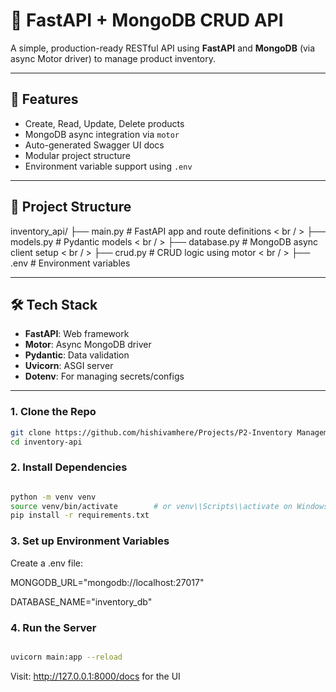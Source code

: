 # 🧰 FastAPI + MongoDB CRUD API

A simple, production-ready RESTful API using **FastAPI** and **MongoDB** (via async Motor driver) to manage product inventory.

---

## 🚀 Features

- Create, Read, Update, Delete products
- MongoDB async integration via `motor`
- Auto-generated Swagger UI docs
- Modular project structure
- Environment variable support using `.env`

---

## 📁 Project Structure

inventory_api/ 
├── main.py # FastAPI app and route definitions < br / >
├── models.py # Pydantic models < br / >
├── database.py # MongoDB async client setup < br / >
├── crud.py # CRUD logic using motor < br / >
├── .env # Environment variables


---

## 🛠️ Tech Stack

- **FastAPI**: Web framework
- **Motor**: Async MongoDB driver
- **Pydantic**: Data validation
- **Uvicorn**: ASGI server
- **Dotenv**: For managing secrets/configs

---

### 1. Clone the Repo

```bash
git clone https://github.com/hishivamhere/Projects/P2-Inventory Management System/inventory-api.git
cd inventory-api
```

### 2. Install Dependencies

```bash

python -m venv venv
source venv/bin/activate        # or venv\\Scripts\\activate on Windows
pip install -r requirements.txt

```

### 3. Set up Environment Variables
Create a .env file:

MONGODB_URL="mongodb://localhost:27017"

DATABASE_NAME="inventory_db"

### 4. Run the Server

``` bash

uvicorn main:app --reload

```

Visit: http://127.0.0.1:8000/docs for the UI



